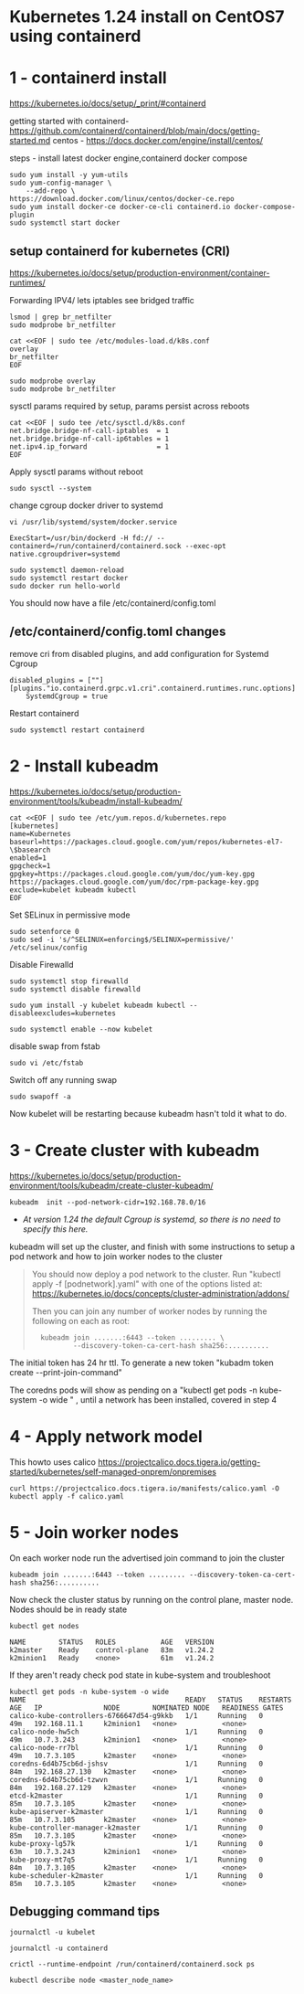 # Kubernetes 1.24 install on CentOS7 using containerd

# 1 - containerd install



https://kubernetes.io/docs/setup/_print/#containerd

getting started with containerd-
https://github.com/containerd/containerd/blob/main/docs/getting-started.md
centos - https://docs.docker.com/engine/install/centos/

steps - install latest docker engine,containerd docker compose

    sudo yum install -y yum-utils
    sudo yum-config-manager \
        --add-repo \
    https://download.docker.com/linux/centos/docker-ce.repo
    sudo yum install docker-ce docker-ce-cli containerd.io docker-compose-plugin
    sudo systemctl start docker


## setup containerd for kubernetes (CRI)
https://kubernetes.io/docs/setup/production-environment/container-runtimes/

Forwarding IPV4/ lets iptables see bridged traffic


    lsmod | grep br_netfilter
    sudo modprobe br_netfilter

    cat <<EOF | sudo tee /etc/modules-load.d/k8s.conf
    overlay
    br_netfilter
    EOF

    sudo modprobe overlay
    sudo modprobe br_netfilter

 sysctl params required by setup, params persist across reboots
 
    cat <<EOF | sudo tee /etc/sysctl.d/k8s.conf
    net.bridge.bridge-nf-call-iptables  = 1
    net.bridge.bridge-nf-call-ip6tables = 1
    net.ipv4.ip_forward                 = 1
    EOF

Apply sysctl params without reboot

    sudo sysctl --system

change cgroup docker driver to systemd

    vi /usr/lib/systemd/system/docker.service
    
    ExecStart=/usr/bin/dockerd -H fd:// --containerd=/run/containerd/containerd.sock --exec-opt native.cgroupdriver=systemd

    sudo systemctl daemon-reload
    sudo systemctl restart docker
    sudo docker run hello-world

You should now have a file /etc/containerd/config.toml

## /etc/containerd/config.toml changes

remove cri from disabled plugins, and add configuration for Systemd Cgroup


    disabled_plugins = [""]
    [plugins."io.containerd.grpc.v1.cri".containerd.runtimes.runc.options]
        SystemdCgroup = true

Restart containerd

    sudo systemctl restart containerd




# 2 - Install kubeadm

https://kubernetes.io/docs/setup/production-environment/tools/kubeadm/install-kubeadm/



    cat <<EOF | sudo tee /etc/yum.repos.d/kubernetes.repo
    [kubernetes]
    name=Kubernetes
    baseurl=https://packages.cloud.google.com/yum/repos/kubernetes-el7-\$basearch
    enabled=1
    gpgcheck=1
    gpgkey=https://packages.cloud.google.com/yum/doc/yum-key.gpg https://packages.cloud.google.com/yum/doc/rpm-package-key.gpg
    exclude=kubelet kubeadm kubectl
    EOF

Set SELinux in permissive mode 

    sudo setenforce 0
    sudo sed -i 's/^SELINUX=enforcing$/SELINUX=permissive/' /etc/selinux/config

Disable Firewalld

    sudo systemctl stop firewalld
    sudo systemctl disable firewalld

    sudo yum install -y kubelet kubeadm kubectl --disableexcludes=kubernetes

    sudo systemctl enable --now kubelet


disable swap from fstab

    sudo vi /etc/fstab
    
Switch off any running swap

    sudo swapoff -a

Now kubelet will be restarting because kubeadm hasn't told it what to do. 





# 3 - Create cluster with kubeadm

https://kubernetes.io/docs/setup/production-environment/tools/kubeadm/create-cluster-kubeadm/


    kubeadm  init --pod-network-cidr=192.168.78.0/16 

* *At version 1.24 the default Cgroup is systemd, so there is no need to specify this here.*

kubeadm will set up the cluster, and finish with some instructions to setup a pod network and how to join worker nodes to the cluster



> You should now deploy a pod network to the cluster.
> Run "kubectl apply -f [podnetwork].yaml" with one of the options listed at:
>   https://kubernetes.io/docs/concepts/cluster-administration/addons/
> 
> Then you can join any number of worker nodes by running the following on each as root:
> 
>       kubeadm join .......:6443 --token ......... \
>               --discovery-token-ca-cert-hash sha256:..........



The initial token has 24 hr ttl. To generate a new token "kubadm token create --print-join-command"


 The coredns pods will show as pending on a "kubectl get pods -n kube-system -o wide " , until a network has been installed,
 covered in step 4 

# 4 - Apply network model


This howto uses calico
https://projectcalico.docs.tigera.io/getting-started/kubernetes/self-managed-onprem/onpremises

    curl https://projectcalico.docs.tigera.io/manifests/calico.yaml -O
    kubectl apply -f calico.yaml


# 5 - Join worker nodes

On each worker node run the advertised join command to join the cluster

    kubeadm join .......:6443 --token ......... --discovery-token-ca-cert-hash sha256:..........


Now check the cluster status by running  on the control plane, master node. Nodes should be in ready state

    kubectl get nodes
    
    NAME        STATUS   ROLES           AGE   VERSION
    k2master    Ready    control-plane   83m   v1.24.2
    k2minion1   Ready    <none>          61m   v1.24.2

If they aren't ready check pod state in kube-system and troubleshoot

    kubectl get pods -n kube-system -o wide
    NAME                                       READY   STATUS    RESTARTS   AGE   IP               NODE        NOMINATED NODE   READINESS GATES
    calico-kube-controllers-6766647d54-g9kkb   1/1     Running   0          49m   192.168.11.1     k2minion1   <none>           <none>
    calico-node-hw5ch                          1/1     Running   0          49m   10.7.3.243       k2minion1   <none>           <none>
    calico-node-rr7bl                          1/1     Running   0          49m   10.7.3.105       k2master    <none>           <none>
    coredns-6d4b75cb6d-jshsv                   1/1     Running   0          84m   192.168.27.130   k2master    <none>           <none>
    coredns-6d4b75cb6d-tzwvn                   1/1     Running   0          84m   192.168.27.129   k2master    <none>           <none>
    etcd-k2master                              1/1     Running   0          85m   10.7.3.105       k2master    <none>           <none>
    kube-apiserver-k2master                    1/1     Running   0          85m   10.7.3.105       k2master    <none>           <none>
    kube-controller-manager-k2master           1/1     Running   0          85m   10.7.3.105       k2master    <none>           <none>
    kube-proxy-lg57k                           1/1     Running   0          63m   10.7.3.243       k2minion1   <none>           <none>
    kube-proxy-mt7q5                           1/1     Running   0          84m   10.7.3.105       k2master    <none>           <none>
    kube-scheduler-k2master                    1/1     Running   0          85m   10.7.3.105       k2master    <none>           <none>

## Debugging command tips

    journalctl -u kubelet

    journalctl -u containerd

    crictl --runtime-endpoint /run/containerd/containerd.sock ps

    kubectl describe node <master_node_name>
